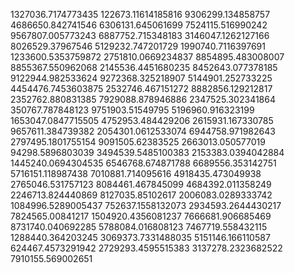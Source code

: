 1327036.7174773435 
122673.11614185816 
9306299.134858757 
4686650.842741546 
6306131.645061699 
7524115.516990242 
9567807.005773243 
6887752.715348183 
3146047.1262127166 
8026529.37967546 
5129232.747201729 
1990740.7116397691 
1233600.5353759872 
2751810.0669234837 
8854895.483008007 
8855367.550962068 
2145536.4451680235 
8452643.077378185 
9122944.982533624 
9272368.325218907 
5144901.252733225 
4454476.7453603875 
2532746.467151272 
8882856.129212817 
2352762.880831385 
7929088.878946886 
2347525.302341864 
350767.787848123 
9751903.51549795 
5196960.916323199 
1653047.0847715505 
4752953.484429206 
2615931.167330785 
9657611.384739382 
2054301.0612533074 
6944758.971982643 
2797495.1801755154 
9091505.62383525 
2663013.050577019 
94298.5896803039 
3494539.5485100383 
2153383.0394042884 
1445240.0694304535 
6546768.674871788 
6689556.353142751 
5716151.118987438 
7010881.714095616 
4918435.473049938 
2765046.531757123 
8084461.467845099 
4684392.011358249 
2246713.824440869 
8127035.85102617 
2006083.0289333742 
1084996.5289005437 
752637.1558132073 
2934593.2644430217 
7824565.00841217 
1504920.4356081237 
7666681.906685469 
8731740.040692285 
5788084.016808123 
7467719.558432115 
1288440.364203245 
3069373.7331488035 
5151146.166110587 
624467.4573291942 
2729293.4595515383 
3137278.2323682522 
7910155.569002651 

